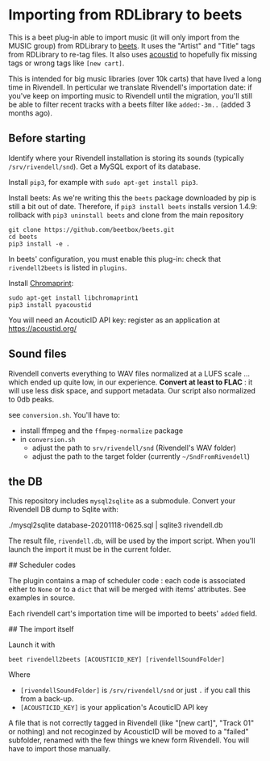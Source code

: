 # Importing from RDLibrary to beets

This is a beet plug-in able to import music (it will only import from the MUSIC group)
from RDLibrary to [beets](https://beets.io).
It uses the "Artist" and "Title" tags from RDLibrary to re-tag files.
It also uses [acoustid](https://acoustid.org) to hopefully fix missing tags or wrong tags like `[new cart]`.

This is intended for big music libraries (over 10k carts) that have lived a long time in Rivendell.
In perticular we translate Rivendell's importation date:
if you've keep on importing music to Rivendell until the migration,
you'll still be able to filter recent tracks with a beets filter like `added:-3m..` (added 3 months ago).

## Before starting

Identify where your Rivendell installation is storing its sounds (typically `/srv/rivendell/snd`).
Get a MySQL export of its database.

Install `pip3`, for example with `sudo apt-get install pip3`.

Install beets: As we're writing this the `beets` package downloaded by pip is still a bit out of date.
Therefore, if `pip3 install beets` installs version 1.4.9: rollback with `pip3 uninstall beets`
and clone from the main repository

    git clone https://github.com/beetbox/beets.git
    cd beets
    pip3 install -e .

In beets' configuration, you must enable this plug-in:
check that `rivendell2beets` is listed in `plugins`.

Install [Chromaprint](https://acoustid.org/chromaprint):

    sudo apt-get install libchromaprint1
    pip3 install pyacoustid

You will need an AcouticID API key: register as an application at https://acoustid.org/

## Sound files

Rivendell converts everything to WAV files normalized at a LUFS scale ... which ended up quite low, in our experience. **Convert at least to FLAC** : it will use less disk space, and support metadata.
Our script also normalized to 0db peaks.

see `conversion.sh`. You'll have to:

* install ffmpeg and the `ffmpeg-normalize` package
* in `conversion.sh`
    - adjust the path to `srv/rivendell/snd` (Rivendell's WAV folder)
    - adjust the path to the target folder (currently `~/SndFromRivendell`)

## the DB

This repository includes `mysql2sqlite` as a submodule.
Convert your Rivendell DB dump to Sqlite with:

./mysql2sqlite database-20201118-0625.sql | sqlite3 rivendell.db

The result file, `rivendell.db`, will be used by the import script.
When you'll launch the import it must be in the current folder.

## Scheduler codes

The plugin contains a map of scheduler code : each code is associated either to `None`
or to a `dict` that will be merged with items' attributes.
See examples in source.

Each rivendell cart's importation time will be imported to beets' `added` field.

## The import itself

Launch it with

    beet rivendell2beets [ACOUSTICID_KEY] [rivendellSoundFolder]

Where

* `[rivendellSoundFolder]` is `/srv/rivendell/snd` or just `.` if you call this from a back-up.
* `[ACOUSTICID_KEY]` is your application's AcouticID API key

A file that is not correctly tagged in Rivendell (like "[new cart]", "Track 01" or nothing)
and not recoginzed by AcousticID will be moved to a "failed" subfolder,
renamed with the few things we knew form Rivendell. You will have to import those manually.
